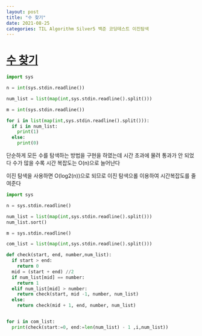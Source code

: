 ```yaml
---
layout: post
title: "수 찾기"
date: 2021-08-25
categories: TIL Algorithm Silver5 백준 코딩테스트 이진탐색
---
```


# [수 찾기](https://www.acmicpc.net/problem/1920)

```python
import sys

n = int(sys.stdin.readline())

num_list = list(map(int,sys.stdin.readline().split()))

m = int(sys.stdin.readline())

for i in list(map(int,sys.stdin.readline().split())):
  if i in num_list:
    print(1)
  else:
    print(0)
```

단순하게 모든 수를 탐색하는 방법을 구현을 하였는데
시간 초과에 물려 통과가 안 되었다
수가 많을 수록 시간 복잡도는 O(n)으로 늘어난다

이진 탐색을 사용하면 O(log2(n))으로 되므로 이진 탐색으롤 이용하여 시간복잡도를 줄여준다

```python
import sys

n = sys.stdin.readline()

num_list = list(map(int,sys.stdin.readline().split()))
num_list.sort()

m = sys.stdin.readline()

com_list = list(map(int,sys.stdin.readline().split()))

def check(start, end, number,num_list):
  if start > end:
    return 0
  mid = (start + end) //2
  if num_list[mid] == number:
    return 1
  elif num_list[mid] > number:
    return check(start, mid -1, number, num_list)
  else:
    return check(mid + 1, end, number, num_list)


for i in com_list:
  print(check(start:=0, end:=len(num_list) - 1 ,i,num_list))
```
